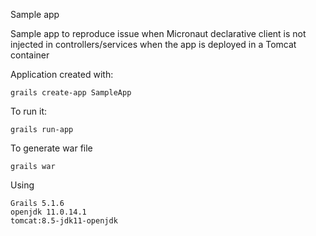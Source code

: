 Sample app

Sample app to reproduce issue when Micronaut declarative client is not injected in controllers/services when the app is deployed in a Tomcat container

Application created with:
```
grails create-app SampleApp
```

To run it:
```
grails run-app
```

To generate war file
```
grails war
```

Using
```
Grails 5.1.6
openjdk 11.0.14.1
tomcat:8.5-jdk11-openjdk
```